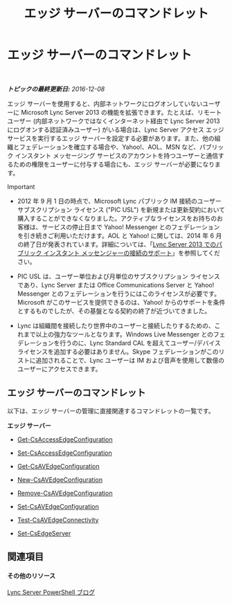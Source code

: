 ﻿---
title: エッジ サーバーのコマンドレット
TOCTitle: エッジ サーバーのコマンドレット
ms:assetid: 1a5427f4-a0d1-4652-8135-91333158ffc8
ms:mtpsurl: https://technet.microsoft.com/ja-jp/library/Gg415635(v=OCS.15)
ms:contentKeyID: 48271421
ms.date: 12/10/2016
mtps_version: v=OCS.15
ms.translationtype: HT
---

# エッジ サーバーのコマンドレット

 

_**トピックの最終更新日:** 2016-12-08_

エッジ サーバーを使用すると、内部ネットワークにログオンしていないユーザーに Microsoft Lync Server 2013 の機能を拡張できます。たとえば、リモート ユーザー (内部ネットワークではなくインターネット経由で Lync Server 2013 にログオンする認証済みユーザー) がいる場合は、Lync Server アクセス エッジ サービスを実行するエッジ サーバーを設定する必要があります。また、他の組織とフェデレーションを確立する場合や、Yahoo\!、AOL、MSN など、パブリック インスタント メッセージング サービスのアカウントを持つユーザーと通信するための権限をユーザーに付与する場合にも、エッジ サーバーが必要になります。


> [!IMPORTANT]
> <UL>
> <LI>
> <P>2012 年 9 月 1 日の時点で、Microsoft Lync パブリック IM 接続のユーザー サブスクリプション ライセンス ("PIC USL") を新規または更新契約において購入することができなくなりました。アクティブなライセンスをお持ちのお客様は、サービスの停止日まで Yahoo! Messenger とのフェデレーションを引き続きご利用いただけます。AOL と Yahoo! に関しては、2014 年 6 月の終了日が発表されています。詳細については、「<A href="lync-server-2013-support-for-public-instant-messenger-connectivity.md">Lync Server 2013 でのパブリック インスタント メッセンジャーの接続のサポート</A>」を参照してください。</P>
> <LI>
> <P>PIC USL は、ユーザー単位および月単位のサブスクリプション ライセンスであり、Lync Server または Office Communications Server と Yahoo! Messenger とのフェデレーションを行うにはこのライセンスが必要です。Microsoft がこのサービスを提供できるのは、Yahoo! からのサポートを条件とするものでしたが、その基盤となる契約の終了が近づいてきました。</P>
> <LI>
> <P>Lync は組織間を接続したり世界中のユーザーと接続したりするための、これまで以上の強力なツールとなります。Windows Live Messenger とのフェデレーションを行うのに、Lync Standard CAL を超えてユーザー/デバイス ライセンスを追加する必要はありません。Skype フェデレーションがこのリストに追加されることで、Lync ユーザーは IM および音声を使用して数億のユーザーにアクセスできます。</P></LI></UL>



## エッジ サーバーのコマンドレット

以下は、エッジ サーバーの管理に直接関連するコマンドレットの一覧です。

**エッジ サーバー**

  - [Get-CsAccessEdgeConfiguration](get-csaccessedgeconfiguration.md)

  - [Set-CsAccessEdgeConfiguration](set-csaccessedgeconfiguration.md)

  - [Get-CsAVEdgeConfiguration](get-csavedgeconfiguration.md)

  - [New-CsAVEdgeConfiguration](new-csavedgeconfiguration.md)

  - [Remove-CsAVEdgeConfiguration](remove-csavedgeconfiguration.md)

  - [Set-CsAVEdgeConfiguration](set-csavedgeconfiguration.md)

  - [Test-CsAVEdgeConnectivity](test-csavedgeconnectivity.md)

  - [Set-CsEdgeServer](set-csedgeserver.md)

## 関連項目

#### その他のリソース

[Lync Server PowerShell ブログ](http://go.microsoft.com/fwlink/?linkid=203150)

